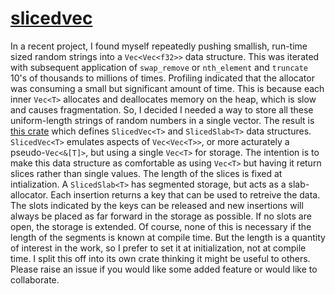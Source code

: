 # [slicedvec](https://docs.rs/slicedvec)

In a recent project, I found myself repeatedly pushing smallish, run-time sized random strings into a `Vec<Vec<f32>>` data structure. This was iterated with subsequent application of `swap_remove` or `nth_element` and `truncate` 10's of thousands to millions of times. Profiling indicated that the allocator was consuming a small but significant amount of time. This is because each inner `Vec<T>` allocates and deallocates memory on the heap, which is slow and causes fragmentation. So, I decided I needed a way to store all these uniform-length strings of random numbers in a single vector. The result is [this crate](https://docs.rs/slicedvec) which defines `SlicedVec<T>` and `SlicedSlab<T>` data structures. `SlicedVec<T>` emulates aspects of `Vec<Vec<T>>`, or more acturately a pseudo-`Vec<&[T]>`, but using a single `Vec<T>` for storage. The intention is to make this data structure as comfortable as using `Vec<T>` but having it return slices rather than single values. The length of the slices is fixed at intialization. A `SlicedSlab<T>` has segmented storage, but acts as a slab-allocator. Each insertion returns a key that can be used to retreive the data. The slots indicated by the keys can be released and new insertions will always be placed as far forward in the storage as possible. If no slots are open, the storage is extended. Of course, none of this is necessary if the length of the segments is known at compile time. But the length is a quantity of interest in the work, so I prefer to set it at initialization, not at compile time. I split this off into its own crate thinking it might be useful to others. Please raise an issue if you would like some added feature or would like to collaborate.

  
